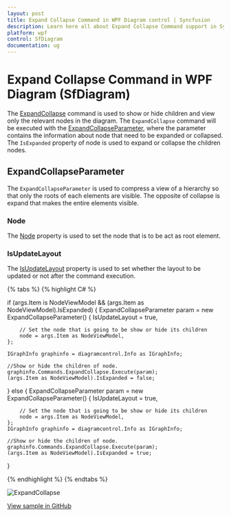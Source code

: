 ```yaml
---
layout: post
title: Expand Collapse Command in WPF Diagram control | Syncfusion
description: Learn here all about Expand Collapse Command support in Syncfusion WPF Diagram (SfDiagram) control and more.
platform: wpf
control: SfDiagram
documentation: ug
---
```


# Expand Collapse Command in WPF Diagram (SfDiagram)

The [ExpandCollapse](https://help.syncfusion.com/cr/wpf/Syncfusion.UI.Xaml.Diagram.IDiagramCommands.html#Syncfusion_UI_Xaml_Diagram_IDiagramCommands_ExpandCollapse) command is used to show or hide children and view only the relevant nodes in the diagram. The `ExpandCollapse` command will be executed with the [ExpandCollapseParameter](https://help.syncfusion.com/cr/wpf/Syncfusion.UI.Xaml.Diagram.ExpandCollapseParameter.html), where the parameter contains the information about node that need to be expanded or collapsed. The `IsExpanded` property of node is used to expand or collapse the children nodes. 

## ExpandCollapseParameter 

The `ExpandCollapseParameter` is used to compress a view of a hierarchy so that only the roots of each elements are visible. The opposite of collapse is expand that makes the entire elements visible.

### Node

The [Node](https://help.syncfusion.com/cr/wpf/Syncfusion.UI.Xaml.Diagram.ExpandCollapseParameter.html#Syncfusion_UI_Xaml_Diagram_ExpandCollapseParameter_node) property is used to set the node that is to be act as root element.

### IsUpdateLayout

The [IsUpdateLayout](https://help.syncfusion.com/cr/wpf/Syncfusion.UI.Xaml.Diagram.ExpandCollapseParameter.html#Syncfusion_UI_Xaml_Diagram_ExpandCollapseParameter_IsUpdateLayout) property is used to set whether the layout to be updated or not after the command execution.

{% tabs %}
{% highlight C# %}

if (args.Item is NodeViewModel && (args.Item as NodeViewModel).IsExpanded)
{
    ExpandCollapseParameter param = new ExpandCollapseParameter()
    {
        IsUpdateLayout = true,

        // Set the node that is going to be show or hide its children
        node = args.Item as NodeViewModel,
    };

    IGraphInfo graphinfo = diagramcontrol.Info as IGraphInfo;

    //Show or hide the children of node.
    graphinfo.Commands.ExpandCollapse.Execute(param);
    (args.Item as NodeViewModel).IsExpanded = false;
}
else
{
    ExpandCollapseParameter param = new ExpandCollapseParameter()
    {
        IsUpdateLayout = true,

        // Set the node that is going to be show or hide its children
        node = args.Item as NodeViewModel,
    };
    IGraphInfo graphinfo = diagramcontrol.Info as IGraphInfo;

    //Show or hide the children of node.
    graphinfo.Commands.ExpandCollapse.Execute(param);
    (args.Item as NodeViewModel).IsExpanded = true;
}

{% endhighlight %}
{% endtabs %}


![ExpandCollapse](Commands_Images/Commands_img21.gif)


[View sample in GitHub](https://github.com/SyncfusionExamples/WPF-Diagram-Examples/tree/master/Samples/Commands/Expand%20and%20Collapse%20command)
